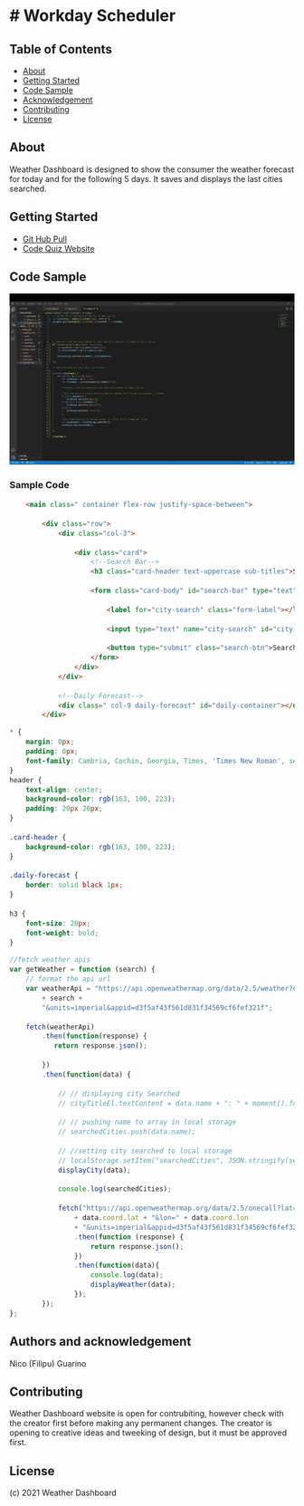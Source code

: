 # # Workday Scheduler

## Table of Contents

- [About](#about)
- [Getting Started](#getting-started)
- [Code Sample](#code-sample)
- [Acknowledgement](#acknowledgement)
- [Contributing](#contributing)
- [License](#license)

## About <a name = "about"></a>

Weather Dashboard is designed to show the consumer the weather forecast for today and for the following 5 days. It saves and displays the last cities searched. 

## Getting Started <a name = "getting-started"></a>

* [Git Hub Pull](https://github.com/nicoguarino/openweather.git)
* [Code Quiz Website](https://nicoguarino.github.io/openweather/)

## Code Sample <a name = "code-sample"></a>

![Sample Code](https://github.com/nicoguarino/workday-scheduler/blob/main/assets/images/code_sample.png "Sample Code")

### Sample Code
```HTML Sample
    <main class=" container flex-row justify-space-between">

        <div class="row">
            <div class="col-3">

                <div class="card">
                    <!--Search Bar-->
                    <h3 class="card-header text-uppercase sub-titles">Search By City</h3>
    
                    <form class="card-body" id="search-bar" type="text" >
                        
                        <label for="city-search" class="form-label"></label>
                        
                        <input type="text" name="city-search" id="city-search" autofocus="true" class="form-input">
    
                        <button type="submit" class="search-btn">Search</button>
                    </form>
                </div>
            </div>

            <!--Daily Forecast-->
            <div class=" col-9 daily-forecast" id="daily-container"></div>
        </div>
```

```CSS Sample
* {
    margin: 0px;
    padding: 0px;
    font-family: Cambria, Cochin, Georgia, Times, 'Times New Roman', serif;
}
header {
    text-align: center;
    background-color: rgb(163, 100, 223);
    padding: 20px 20px;
}

.card-header {
    background-color: rgb(163, 100, 223);
}

.daily-forecast {
    border: solid black 1px;
}

h3 {
    font-size: 20px;
    font-weight: bold;
}

```
```JavaScript Sample
//fetch weather apis
var getWeather = function (search) {
    // format the api url
    var weatherApi = "https://api.openweathermap.org/data/2.5/weather?q="
        + search +
        "&units=imperial&appid=d3f5af43f561d831f34569cf6fef321f";

    fetch(weatherApi)
        .then(function(response) {
           return response.json();

        })
        .then(function(data) {

            // // displaying city Searched
            // cityTitleEl.textContent = data.name + ": " + moment().format("L");

            // // pushing name to array in local storage
            // searchedCities.push(data.name);

            // //setting city searched to local storage
            // localStorage.setItem("searchedCities", JSON.stringify(searchedCities));
            displayCity(data);

            console.log(searchedCities);

            fetch("https://api.openweathermap.org/data/2.5/onecall?lat="
                + data.coord.lat + "&lon=" + data.coord.lon
                + "&units=imperial&appid=d3f5af43f561d831f34569cf6fef321f")
                .then(function (response) {
                    return response.json();
                })
                .then(function(data){
                    console.log(data);
                    displayWeather(data);
                });
        });
};
```

## Authors and acknowledgement <a name = "acknowledgement"></a>

Nico (Filipu) Guarino


## Contributing <a name = "contributing"></a>

Weather Dashboard website is open for contrubiting, however check with the creator first before making any permanent changes. The creator is opening to creative ideas and tweeking of design, but it must be approved first.

## License <a name = "license">

(c) 2021 Weather Dashboard

